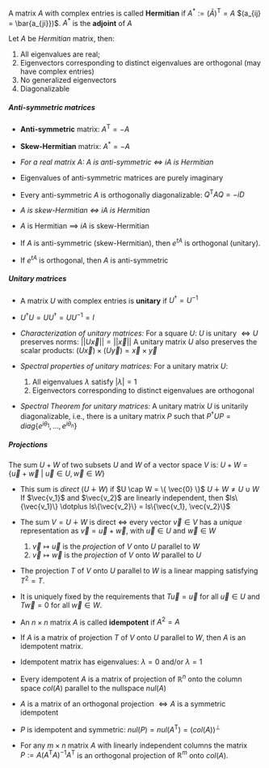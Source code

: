A matrix $A$ with complex entries is called **Hermitian** if $A^* := (\bar{A})^\mathsf{T} = A$  $(a_{ij} = \bar{a_{ji}})$.
$A^*$ is the **adjoint** of $A$

Let $A$ be *Hermitian* matrix, then:
1. All eigenvalues are real;
2. Eigenvectors corresponding to distinct eigenvalues are orthogonal (may have complex entries)
3. No generalized eigenvectors
4. Diagonalizable


##### Anti-symmetric matrices
* **Anti-symmetric** matrix:
	$A^\mathsf{T} = - A$
* **Skew-Hermitian** matrix:
	$A^* = -A$

* *For a real matrix $A$:  $A$ is anti-symmetric $\iff$ $iA$ is Hermitian*
* Eigenvalues of anti-symmetric matrices are purely imaginary
* Every anti-symmetric $A$ is orthogonally diagonalizable: $Q^\mathsf{T}AQ = -iD$

* *$A$ is skew-Hermitian $\iff$ $iA$ is Hermitian*
* $A$ is Hermitian $\implies$ $iA$ is skew-Hermitian
* If $A$ is anti-symmetric (skew-Hermitian), then $e^{tA}$ is orthogonal (unitary).
* If $e^{tA}$ is orthogonal, then $A$ is anti-symmetric

##### Unitary matrices
* A matrix $U$ with complex entries is **unitary** if $U^\dagger = U^{-1}$
* $U^\dagger U = UU^\dagger = UU^{-1} = I$

* *Characterization of unitary matrices:*
	For a square $U$:   $U$ is unitary $\iff U$ preserves norms:  $||U \vec{x}|| = ||\vec{x}||$
	A unitary matrix $U$ also preserves the scalar products:  $(U\vec{x})\times(U\vec{y}) = \vec{x} \times \vec{y}$

* *Spectral properties of unitary matrices:*
	For a unitary matrix $U$:
	1. All eigenvalues $\lambda$ satisfy $|\lambda| = 1$
	2. Eigenvectors corresponding to distinct eigenvalues are orthogonal

* *Spectral Theorem for unitary matrices:*
	A unitary matrix $U$ is unitarily diagonalizable, i.e., there is a unitary matrix $P$ such that $P^\dagger UP = diag\{e^{i\theta_1}, \dots, e^{i\theta_n}\}$


##### Projections
The sum $U + W$ of two subsets $U$ and $W$ of a vector space $V$ is:
$U + W = \{ \vec{u} + \vec{w}\ |\ \vec{u} \in U, \vec{w} \in W \}$

* This sum is *direct* ($U \dotplus W$)  if $U \cap W = \{ \vec{0} \}$
	 $U \dotplus W \ne U \cup W$ 
	 If $\vec{v_1}$ and $\vec{v_2}$ are linearly independent, then $ls\{\vec{v_1}\} \dotplus ls\{\vec{v_2}\} = ls\{\vec{v_1}, \vec{v_2}\}$
	 
* The sum $V = U \dotplus W$ is direct $\iff$ every vector $\vec{v} \in V$  has a *unique* representation as $\vec{v} = \vec{u} + \vec{w}$, with $\vec{u} \in U$ and $\vec{w} \in W$
	1. $\vec{v} \mapsto \vec{u}$ is the *projection* of $V$ onto $U$ parallel to $W$
	2. $\vec{v} \mapsto \vec{w}$ is the *projection* of $V$ onto $W$ parallel to $U$

* The  projection $T$ of $V$ onto $U$ parallel to $W$ is a linear mapping satisfying $T^2=T$.
* It is uniquely fixed by the requirements that $T \vec{u} = \vec{u}$ for all $\vec{u} \in U$ and $T \vec{w} = 0$ for all $\vec{w} \in W$.

* An $n \times n$ matrix $A$ is called **idempotent** if $A^2 = A$
* If $A$ is a matrix of projection $T$ of $V$ onto $U$ parallel to $W$, then $A$ is an idempotent matrix.

* Idempotent matrix has eigenvalues: $\lambda = 0$ and/or $\lambda = 1$
* Every idempotent $A$ is a matrix of projection of $\mathbb{R}^n$ onto the column space $col(A)$ parallel to the nullspace $nul(A)$

* $A$ is a matrix of an orthogonal projection $\iff A$ is a symmetric idempotent

* $P$ is idempotent and symmetric: $nul(P) = nul(A^\mathsf{T}) = (col(A))^\perp$
* For any $m \times n$ matrix $A$ with linearly independent columns the matrix $P := A(A^\mathsf{T}A)^{-1}A^\mathsf{T}$ is an orthogonal projection of $\mathbb{R}^m$ onto $col(A)$.
